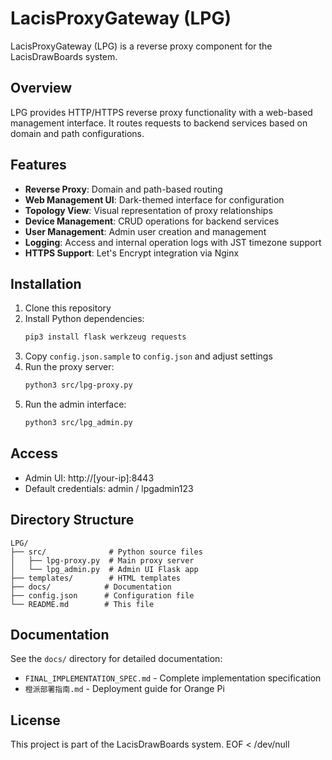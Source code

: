 # LacisProxyGateway (LPG)

LacisProxyGateway (LPG) is a reverse proxy component for the LacisDrawBoards system.

## Overview

LPG provides HTTP/HTTPS reverse proxy functionality with a web-based management interface. It routes requests to backend services based on domain and path configurations.

## Features

- **Reverse Proxy**: Domain and path-based routing
- **Web Management UI**: Dark-themed interface for configuration
- **Topology View**: Visual representation of proxy relationships
- **Device Management**: CRUD operations for backend services
- **User Management**: Admin user creation and management
- **Logging**: Access and internal operation logs with JST timezone support
- **HTTPS Support**: Let's Encrypt integration via Nginx

## Installation

1. Clone this repository
2. Install Python dependencies:
   ```bash
   pip3 install flask werkzeug requests
   ```
3. Copy `config.json.sample` to `config.json` and adjust settings
4. Run the proxy server:
   ```bash
   python3 src/lpg-proxy.py
   ```
5. Run the admin interface:
   ```bash
   python3 src/lpg_admin.py
   ```

## Access

- Admin UI: http://[your-ip]:8443
- Default credentials: admin / lpgadmin123

## Directory Structure

```
LPG/
├── src/              # Python source files
│   ├── lpg-proxy.py  # Main proxy server
│   └── lpg_admin.py  # Admin UI Flask app
├── templates/        # HTML templates
├── docs/            # Documentation
├── config.json      # Configuration file
└── README.md        # This file
```

## Documentation

See the `docs/` directory for detailed documentation:
- `FINAL_IMPLEMENTATION_SPEC.md` - Complete implementation specification
- `橙派部署指南.md` - Deployment guide for Orange Pi

## License

This project is part of the LacisDrawBoards system.
EOF < /dev/null
